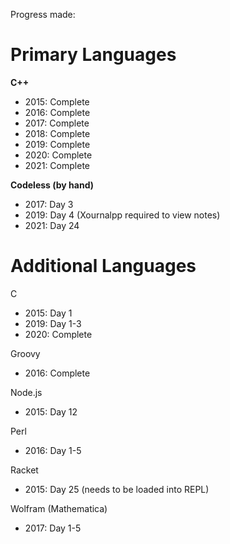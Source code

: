 Progress made:

# Primary Languages
**C++**
- 2015: Complete
- 2016: Complete
- 2017: Complete
- 2018: Complete
- 2019: Complete
- 2020: Complete
- 2021: Complete

**Codeless (by hand)**
- 2017: Day 3
- 2019: Day 4 (Xournalpp required to view notes)
- 2021: Day 24

# Additional Languages
C
- 2015: Day 1
- 2019: Day 1-3
- 2020: Complete

Groovy
- 2016: Complete
 
Node.js
- 2015: Day 12

Perl
- 2016: Day 1-5

Racket
- 2015: Day 25 (needs to be loaded into REPL)

Wolfram (Mathematica)
- 2017: Day 1-5
